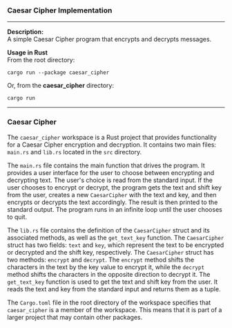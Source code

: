 ### Caesar Cipher Implementation

___

**Description:**\
A simple Caesar Cipher program that encrypts and decrypts messages.

**Usage in Rust** \
From the root directory:

```
cargo run --package caesar_cipher
```

Or, from the **caesar_cipher** directory:

```
cargo run
```

___

### Caesar Cipher

The `caesar_cipher` workspace is a Rust project that provides functionality for a Caesar Cipher encryption and
decryption. It contains two main files: `main.rs` and `lib.rs` located in the `src` directory.

The `main.rs` file contains the main function that drives the program. It provides a user interface for the user to
choose between encrypting and decrypting text. The user's choice is read from the standard input. If the user chooses to
encrypt or decrypt, the program gets the text and shift key from the user, creates a new `CaesarCipher` with the text
and key, and then encrypts or decrypts the text accordingly. The result is then printed to the standard output. The
program runs in an infinite loop until the user chooses to quit.

The `lib.rs` file contains the definition of the `CaesarCipher` struct and its associated methods, as well as
the `get_text_key` function. The `CaesarCipher` struct has two fields: `text` and `key`, which represent the text to be
encrypted or decrypted and the shift key, respectively. The `CaesarCipher` struct has two methods: `encrypt`
and `decrypt`. The `encrypt` method shifts the characters in the text by the key value to encrypt it, while
the `decrypt` method shifts the characters in the opposite direction to decrypt it. The `get_text_key` function is used
to get the text and shift key from the user. It reads the text and key from the standard input and returns them as a
tuple.

The `Cargo.toml` file in the root directory of the workspace specifies that `caesar_cipher` is a member of the
workspace. This means that it is part of a larger project that may contain other packages.